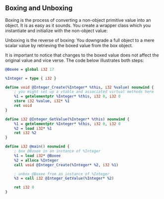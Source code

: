 ## Boxing and Unboxing


Boxing is the process of converting a non-object primitive value into an object.  It is as easy as it sounds.  You create a wrapper
class which you instantiate and initialize with the non-object value:

Unboxing is the reverse of boxing: You downgrade a full object to a mere scalar value by retrieving the boxed value from the box
object.

It is important to notice that changes to the boxed value does not affect the original value and vice verse.  The code below
illustrates both steps:

```ll
@Boxee = global i32 17

%Integer = type { i32 }

define void @Integer_Create(%Integer* %this, i32 %value) nounwind {
	; you might set up a vtable and associated virtual methods here
	%1 = getelementptr %Integer* %this, i32 0, i32 0
	store i32 %value, i32* %1
	ret void
}

define i32 @Integer_GetValue(%Integer* %this) nounwind {
	%1 = getelementptr %Integer* %this, i32 0, i32 0
	%2 = load i32* %1
	ret i32 %2
}

define i32 @main() nounwind {
	; box @Boxee in an instance of %Integer
	%1 = load i32* @Boxee
	%2 = alloca %Integer
	call void @Integer_Create(%Integer* %2, i32 %1)

	; unbox @Boxee from an instance of %Integer
	%3 = call i32 @Integer_GetValue(%Integer* %2)

	ret i32 0
}
```
